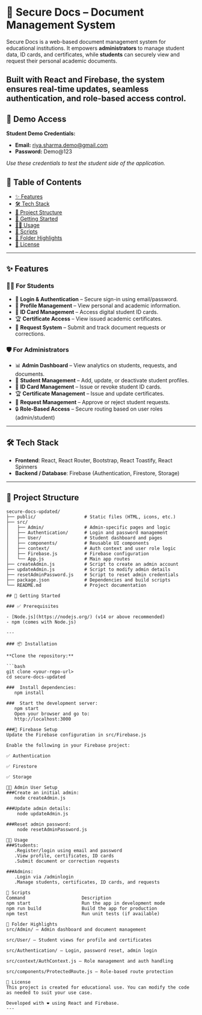 # 📄 Secure Docs – Document Management System

Secure Docs is a web-based document management system for educational institutions. It empowers **administrators** to manage student data, ID cards, and certificates, while **students** can securely view and request their personal academic documents.


## Built with **React** and **Firebase**, the system ensures real-time updates, seamless authentication, and role-based access control.

## 🧪 Demo Access

**Student Demo Credentials:**
- **Email:** riya.sharma.demo@gmail.com
- **Password:** Demo@123

*Use these credentials to test the student side of the application.*

## 🔗 Table of Contents

- [✨ Features](#-features)
- [🛠️ Tech Stack](#-tech-stack)
- [📁 Project Structure](#-project-structure)
- [🚀 Getting Started](#-getting-started)
- [👩‍💼 Usage](#-usage)
- [📜 Scripts](#-scripts)
- [📂 Folder Highlights](#-folder-highlights)
- [🪪 License](#-license)

---

## ✨ Features

### 👨‍🎓 For Students

- 🔐 **Login & Authentication** – Secure sign-in using email/password.
- 📄 **Profile Management** – View personal and academic information.
- 🪪 **ID Card Management** – Access digital student ID cards.
- 🏆 **Certificate Access** – View issued academic certificates.
- 📨 **Request System** – Submit and track document requests or corrections.

### 🛡️ For Administrators

- 📊 **Admin Dashboard** – View analytics on students, requests, and documents.
- 👥 **Student Management** – Add, update, or deactivate student profiles.
- 🪪 **ID Card Management** – Issue or revoke student ID cards.
- 🏆 **Certificate Management** – Issue and update certificates.
- 📩 **Request Management** – Approve or reject student requests.
- 🔒 **Role-Based Access** – Secure routing based on user roles (admin/student)

---

## 🛠️ Tech Stack

- **Frontend**: React, React Router, Bootstrap, React Toastify, React Spinners
- **Backend / Database**: Firebase (Authentication, Firestore, Storage)

---

## 📁 Project Structure

````plaintext
secure-docs-updated/
├── public/                  # Static files (HTML, icons, etc.)
├── src/
│   ├── Admin/               # Admin-specific pages and logic
│   ├── Authentication/      # Login and password management
│   ├── User/                # Student dashboard and pages
│   ├── components/          # Reusable UI components
│   ├── context/             # Auth context and user role logic
│   ├── Firebase.js          # Firebase configuration
│   └── App.js               # Main app routes
├── createAdmin.js           # Script to create an admin account
├── updateAdmin.js           # Script to modify admin details
├── resetAdminPassword.js    # Script to reset admin credentials
├── package.json             # Dependencies and build scripts
└── README.md                # Project documentation

## 🚀 Getting Started

### ✅ Prerequisites

- [Node.js](https://nodejs.org/) (v14 or above recommended)
- npm (comes with Node.js)

---

### 📦 Installation

**Clone the repository:**

```bash
git clone <your-repo-url>
cd secure-docs-updated

###  Install dependencies:
   npm install

###  Start the development server:
   npm start
   Open your browser and go to:
   http://localhost:3000

###🔧 Firebase Setup
Update the Firebase configuration in src/Firebase.js

Enable the following in your Firebase project:

✅ Authentication

✅ Firestore

✅ Storage

👨‍💼 Admin User Setup
###Create an initial admin:
   node createAdmin.js

###Update admin details:
    node updateAdmin.js

###Reset admin password:
    node resetAdminPassword.js

👩‍💼 Usage
###Students:
   .Register/login using email and password
   .View profile, certificates, ID cards
   .Submit document or correction requests

###Admins:
   .Login via /adminlogin
   .Manage students, certificates, ID cards, and requests

📜 Scripts
Command	                    Description
npm start	                Run the app in development mode
npm run build	            Build the app for production
npm test	                Run unit tests (if available)

📂 Folder Highlights
src/Admin/ – Admin dashboard and document management

src/User/ – Student views for profile and certificates

src/Authentication/ – Login, password reset, admin login

src/context/AuthContext.js – Role management and auth handling

src/components/ProtectedRoute.js – Role-based route protection

🪪 License
This project is created for educational use. You can modify the code as needed to suit your use case.

Developed with ❤️ using React and Firebase.
---
